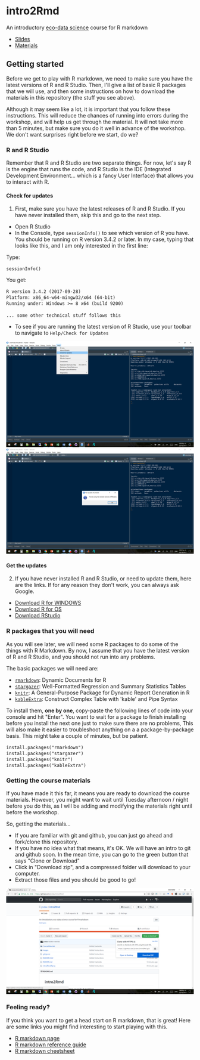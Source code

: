 # intro2Rmd

An introductory [eco-data science](https://eco-data-science.github.io/) course for R markdown

- [Slides](./CourseMaterials/intro2Rmd.html)
- [Materials](./CourseMaterials/intro2Rmd.nb.html)

## Getting started

Before we get to play with R markdown, we need to make sure you have the latest versions of R and R Studio. Then, I'll give a list of basic R packages that we will use, and then some instructions on how to download the materials in this repository (the stuff you see above).

Although it may seem like a lot, it is important that you follow these instructions. This will reduce the chances of running into errors during the workshop, and will help us get through the material. It will not take more than 5 minutes, but make sure you do it well in advance of the workshop. We don't want surprises right before we start, do we?

### R and R Studio

Remember that R and R Studio are two separate things. For now, let's say R is the engine that runs the code, and R Studio is the IDE (Integrated Development Environment... which is a fancy User Interface) that allows you to interact with R.

#### Check for updates

1. First, make sure you have the latest releases of R and R Studio. If you have never installed them, skip this and go to the next step.

  - Open R Studio
  - In the Console, type `sessionInfo()` to see which version of R you have. You should be running on R version 3.4.2 or later. In my case, typing that looks like this, and I am only interested in the first line:

Type:
  
```
sessionInfo()
```
You get:
```
R version 3.4.2 (2017-09-28)
Platform: x86_64-w64-mingw32/x64 (64-bit)
Running under: Windows >= 8 x64 (build 9200)

... some other technical stuff follows this
```

  - To see if you are running the latest version of R Studio, use your toolbar to navigate to `Help/Check for Updates`

![Navigate to Help/Check for Updates](./Images/CheckUpdates1.png)
![In my case, I am up to date](./Images/CheckUpdates2.png)

#### Get the updates

2. If you have never installed R and R Studio, or need to update them, here are the links. If for any reason they don't work, you can always ask Google.

- [Download R for WINDOWS](https://cran.r-project.org/bin/windows/base/)
- [Download R for OS](https://cran.r-project.org/bin/macosx/)
- [Download RStudio](https://www.rstudio.com/products/rstudio/download/)

### R packages that you will need

As you will see later, we will need some R packages to do some of the things with R Markdown. By now, I assume that you have the latest version of R and R Studio, and you should not run into any problems.

The basic packages we will need are:

- [`rmarkdown`](https://cran.r-project.org/web/packages/rmarkdown/index.html): Dynamic Documents for R
- [`stargazer`](https://cran.r-project.org/web/packages/stargazer/index.html): Well-Formatted Regression and Summary Statistics Tables
- [`knitr`](https://cran.r-project.org/web/packages/knitr/index.html): A General-Purpose Package for Dynamic Report Generation in R
- [`kableExtra`](https://cran.r-project.org/web/packages/kableExtra/index.html): Construct Complex Table with 'kable' and Pipe Syntax

To install them, **one by one**, copy-paste the following lines of code into your console and hit "Enter". You want to wait for a package to finish installing before you install the next one just to make sure there are no problems, This will also make it easier to troubleshoot anything on a a package-by-package basis. This might take a couple of minutes, but be patient.

```
install.packages("rmarkdown")
install.packages("stargazer")
install.packages("knitr")
install.packages("kableExtra")
```

### Getting the course materials

If you have made it this far, it means you are ready to download the course materials. However, you might want to wait until Tuesday afternoon / night before you do this, as I will be adding and modifying the materials right until before the workshop.

So, getting the materials...

- If you are familiar with git and github, you can just go ahead and fork/clone this repository.
- If you have no idea what that means, it's OK. We will have an intro to git and github soon. In the mean time, you can go to the green button that says "Clone or Download"
- Click in "Download zip", and a compressed folder will download to your computer.
- Extract those files and you should be good to go!

![Clone or Download](./Images/DownloadRepo.png)

### Feeling ready?

If you think you want to get a head start on R markdown, that is great! Here are some links you might find interesting to start playing with this.

- [R markdown page](http://rmarkdown.rstudio.com/)
- [R markdown reference guide](https://www.rstudio.com/wp-content/uploads/2015/03/rmarkdown-reference.pdf)
- [R markdown cheetsheet](https://github.com/rstudio/cheatsheets/raw/master/rmarkdown-2.0.pdf)


